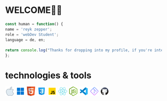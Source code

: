 # WELCOME🙏🏻


```javascript
const human = function() {
name = 'reyk zepper';
role = 'webDev Student';
language = de, en;

return console.log("Thanks for dropping into my profile, if you're intersted...contact me!?"); 
};
```



# technologies & tools
![apple logo](Assets/icons8-mac-os-30.png)
![windows logo](Assets/icons8-windows-11-30.png)
![html logo](Assets/icons8-html-5-is-a-software-solution-stack-that-defines-the-properties-and-behaviors-of-web-page-30.png)
![css logo](Assets/icons8-css3-30.png)
![js logo](Assets/icons8-javascript-30.png)
![react logo](Assets/icons8-react-native-30.png)
![node.js logo](Assets/icons8-node.js-30.png)
![vs code logo](Assets/icons8-visual-studio-code-2019-30.png)
![git logo](Assets/icons8-git-30.png)
![github code logo](Assets/icons8-github-30.png)

<!-- >__.cleanCODE__  
>  &nbsp; __.codeCLEAN__ -->

